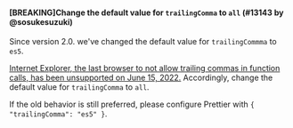 #### [BREAKING]Change the default value for `trailingComma` to `all` (#13143 by @sosukesuzuki)

Since version 2.0. we've changed the default value for `trailingCommma` to `es5`.

[Internet Explorer, the last browser to not allow trailing commas in function calls, has been unsupported on June 15, 2022.](https://docs.microsoft.com/en-us/lifecycle/announcements/internet-explorer-11-end-of-support) Accordingly, change the default value for `trailingComma` to `all`.

If the old behavior is still preferred, please configure Prettier with `{ "trailingComma": "es5" }`.
